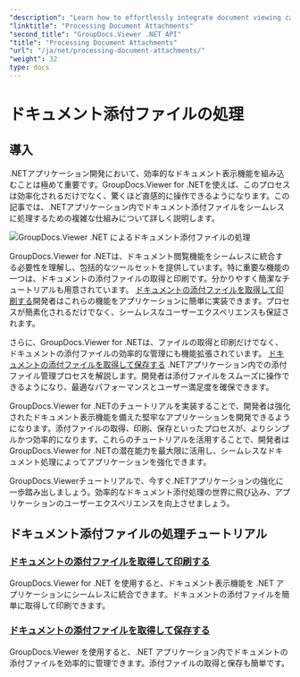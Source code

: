 ```yaml
---
"description": "Learn how to effortlessly integrate document viewing capabilities into your .NET applications using GroupDocs.Viewer. Manage document attachments efficiently."
"linktitle": "Processing Document Attachments"
"second_title": "GroupDocs.Viewer .NET API"
"title": "Processing Document Attachments"
"url": "/ja/net/processing-document-attachments/"
"weight": 32
type: docs
---
```

# ドキュメント添付ファイルの処理

## 導入

.NETアプリケーション開発において、効率的なドキュメント表示機能を組み込むことは極めて重要です。GroupDocs.Viewer for .NETを使えば、このプロセスは効率化されるだけでなく、驚くほど直感的に操作できるようになります。この記事では、.NETアプリケーション内でドキュメント添付ファイルをシームレスに処理するための複雑な仕組みについて詳しく説明します。

![GroupDocs.Viewer .NET によるドキュメント添付ファイルの処理](/viewer/processing-document-attachments/image.png)

GroupDocs.Viewer for .NETは、ドキュメント閲覧機能をシームレスに統合する必要性を理解し、包括的なツールセットを提供しています。特に重要な機能の一つは、ドキュメントの添付ファイルの取得と印刷です。分かりやすく簡潔なチュートリアルも用意されています。 [ドキュメントの添付ファイルを取得して印刷する](./retrieve-and-print-attachments/)開発者はこれらの機能をアプリケーションに簡単に実装できます。プロセスが簡素化されるだけでなく、シームレスなユーザーエクスペリエンスも保証されます。

さらに、GroupDocs.Viewer for .NETは、ファイルの取得と印刷だけでなく、ドキュメントの添付ファイルの効率的な管理にも機能拡張されています。 [ドキュメントの添付ファイルを取得して保存する](./retrieve-and-save-attachments/) .NETアプリケーション内での添付ファイル管理プロセスを解説します。開発者は添付ファイルをスムーズに操作できるようになり、最適なパフォーマンスとユーザー満足度を確保できます。

GroupDocs.Viewer for .NETのチュートリアルを実装することで、開発者は強化されたドキュメント表示機能を備えた堅牢なアプリケーションを開発できるようになります。添付ファイルの取得、印刷、保存といったプロセスが、よりシンプルかつ効率的になります。これらのチュートリアルを活用することで、開発者はGroupDocs.Viewer for .NETの潜在能力を最大限に活用し、シームレスなドキュメント処理によってアプリケーションを強化できます。

GroupDocs.Viewerチュートリアルで、今すぐ.NETアプリケーションの強化に一歩踏み出しましょう。効率的なドキュメント添付処理の世界に飛び込み、アプリケーションのユーザーエクスペリエンスを向上させましょう。

## ドキュメント添付ファイルの処理チュートリアル
### [ドキュメントの添付ファイルを取得して印刷する](./retrieve-and-print-attachments/)
GroupDocs.Viewer for .NET を使用すると、ドキュメント表示機能を .NET アプリケーションにシームレスに統合できます。ドキュメントの添付ファイルを簡単に取得して印刷できます。
### [ドキュメントの添付ファイルを取得して保存する](./retrieve-and-save-attachments/)
GroupDocs.Viewer を使用すると、.NET アプリケーション内でドキュメントの添付ファイルを効率的に管理できます。添付ファイルの取得と保存も簡単です。